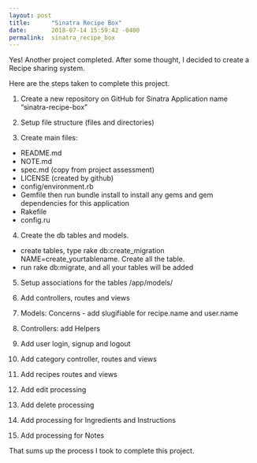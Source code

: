```yaml
---
layout: post
title:      "Sinatra Recipe Box"
date:       2018-07-14 15:59:42 -0400
permalink:  sinatra_recipe_box
---
```


Yes! Another project completed. After some thought, I decided to create a Recipe sharing system. 

Here are the steps taken to complete this project.

1. Create a new repository on GitHub for Sinatra Application name “sinatra-recipe-box”

2. Setup file structure (files and directories)

3. Create main files:
* README.md
* NOTE.md
* spec.md (copy from project assessment)
* LICENSE (created by github)
* config/environment.rb
* Gemfile then run bundle install to install any gems and gem dependencies for this application
* Rakefile
* config.ru


4. Create the db tables and models.
* create tables, type rake db:create_migration NAME=create_yourtablename. Create all the table.
* run rake db:migrate, and all your tables will be added

5. Setup associations for the tables /app/models/

6. Add controllers, routes and views

7. Models: Concerns - add slugifiable for recipe.name and user.name

8. Controllers: add Helpers

9. Add user login, signup and logout

10. Add category controller, routes and views

11. Add recipes routes and views

12. Add edit processing

13. Add delete processing

14. Add processing for Ingredients and Instructions

15. Add processing for Notes

That sums up the process I took to complete this project.
